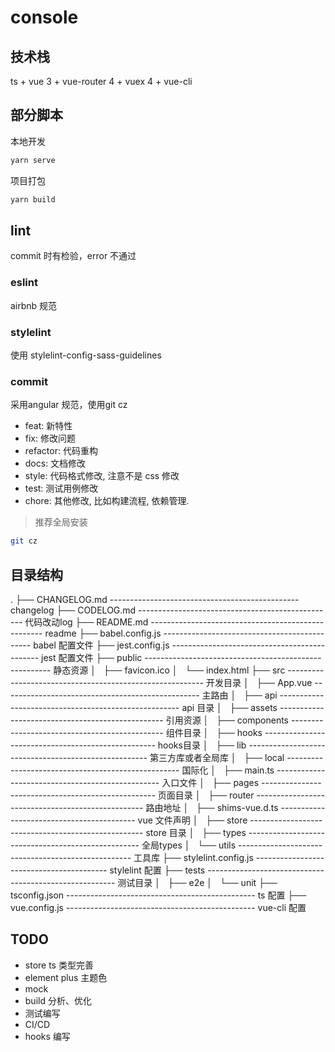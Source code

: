 # console

## 技术栈
ts + vue 3 + vue-router 4 + vuex 4 + vue-cli
## 部分脚本

本地开发
```sh
yarn serve
```

项目打包
```sh
yarn build
```

## lint

commit 时有检验，error 不通过
### eslint
airbnb 规范
### stylelint
使用 stylelint-config-sass-guidelines

### commit
采用angular 规范，使用git cz

* feat: 新特性
* fix: 修改问题
* refactor: 代码重构
* docs: 文档修改
* style: 代码格式修改, 注意不是 css 修改
* test: 测试用例修改
* chore: 其他修改, 比如构建流程, 依赖管理.

> 推荐全局安装
```sh
git cz
```

## 目录结构

.
├── CHANGELOG.md  ----------------------------------------------- changelog
├── CODELOG.md  ------------------------------------------------- 代码改动log
├── README.md --------------------------------------------------- readme
├── babel.config.js --------------------------------------------- babel 配置文件
├── jest.config.js  --------------------------------------------- jest 配置文件
├── public ------------------------------------------------------ 静态资源
│   ├── favicon.ico
│   └── index.html
├── src --------------------------------------------------------- 开发目录
│   ├── App.vue ------------------------------------------------- 主路由
│   ├── api ----------------------------------------------------- api 目录
│   ├── assets  ------------------------------------------------- 引用资源
│   ├── components ---------------------------------------------- 组件目录
│   ├── hooks --------------------------------------------------- hooks目录
│   ├── lib ----------------------------------------------------- 第三方库或者全局库
│   ├── local --------------------------------------------------- 国际化
│   ├── main.ts ------------------------------------------------- 入口文件
│   ├── pages --------------------------------------------------- 页面目录
│   ├── router -------------------------------------------------- 路由地址
│   ├── shims-vue.d.ts ------------------------------------------ vue 文件声明
│   ├── store --------------------------------------------------- store 目录
│   ├── types --------------------------------------------------- 全局types
│   └── utils --------------------------------------------------- 工具库
├── stylelint.config.js ----------------------------------------- stylelint 配置
├── tests ------------------------------------------------------- 测试目录
│   ├── e2e
│   └── unit
├── tsconfig.json ----------------------------------------------- ts 配置
├── vue.config.js ----------------------------------------------- vue-cli 配置

## TODO

* store ts 类型完善
* element plus 主题色
* mock
* build 分析、优化
* 测试编写
* CI/CD
* hooks 编写